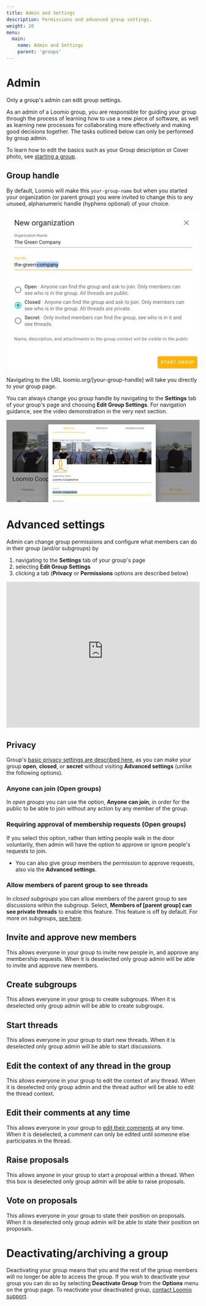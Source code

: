 ```yaml
---
title: Admin and Settings
description: Permissions and advanced group settings.
weight: 20
menu:
  main:
    name: Admin and Settings
    parent: 'groups'
---
```


# Admin

Only a group's admin can edit group settings.

As an admin of a Loomio group, you are responsible for guiding your group through the process of learning how to use a new piece of software, as well as learning new processes for collaborating more effectively and making good decisions together. The tasks outlined below can only be performed by group admin.

To learn how to edit the basics such as your Group description or Cover photo, see [starting a group](/en/user_manual/getting_started/starting_a_group).

## Group handle

By default, Loomio will make this `your-group-name` but when you started your organization (or parent group) you were invited to change this to any unused, alphanumeric handle (hyphens optional) of your choice.

![](new_group_handle.png)

Navigating to the URL loomio.org/[your-group-handle] will take you directly to your group page.

You can always change you group handle by navigating to the **Settings** tab of your group's page and choosing **Edit Group Settings**. For navigation guidance, see the video demonstration in the very next section.

![](change_group_handle.png)

# Advanced settings

Admin can change group permissions and configure what members can do in their group (and/or subgroups) by

1. navigating to the **Settings** tab of your group's page
2. selecting **Edit Group Settings**
3. clicking a tab (**Privacy** or **Permissions** options are described below)

<iframe width="100%" height="380px" src="https://www.youtube-nocookie.com/embed/ye08QEnP1_A" frameborder="0" allowfullscreen></iframe>

## Privacy

Group's [basic privacy settings are described here](/en/user_manual/getting_started/starting_a_group/#privacy), as you can make your group **open**, **closed**, or **secret** without visiting **Advanced settings** (unlike the following options).

### Anyone can join (Open groups)

In _open groups_ you can use the option, **Anyone can join**, in order for the public to be able to join without any action by any member of the group.

### Requiring approval of membership requests (Open groups)

If you select this option, rather than letting people walk in the door voluntarily, then admin will have the option to approve or ignore people's requests to join.

- You can also give group members the permission to approve requests, also via the **Advanced settings**.

### Allow members of parent group to see threads

In _closed subgroups_ you can allow members of the parent group to see discussions within the subgroup.
Select, **Members of [parent group] can see private threads** to enable this feature. This feature is off by default. For more on subgroups, [see here](../subgroups).

## Invite and approve new members

This allows everyone in your group to invite new people in, and approve any membership requests. When it is deselected only group admin will be able to invite and approve new members.

## Create subgroups

This allows everyone in your group to create subgroups. When it is deselected only group admin will be able to create subgroups.

## Start threads

This allows everyone in your group to start new threads. When it is deselected only group admin will be able to start discussions.

## Edit the context of any thread in the group

This allows everyone in your group to edit the context of any thread. When it is deselected only group admin and the thread author will be able to edit the thread context.

## Edit their comments at any time

This allows everyone in your group to [edit their comments](../../threads/#editing-comments) at any time. When it is deselected, a comment can only be edited until someone else participates in the thread.

## Raise proposals

This allows anyone in your group to start a proposal within a thread. When this box is deselected only group admin will be able to raise proposals.

## Vote on proposals

This allows everyone in your group to state their position on proposals. When it is deselected only group admin will be able to state their position on proposals.

# Deactivating/archiving a group

Deactivating your group means that you and the rest of the group members will no longer be able to access the group. If you wish to deactivate your group you can do so by selecting **Deactivate Group** from the **Options** menu on the group page. To reactivate your deactivated group, [contact Loomio support](https://www.loomio.org/contact).
